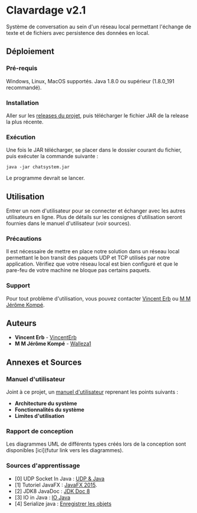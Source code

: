 # Clavardage v2.1

Système de conversation au sein d'un réseau local permettant l'échange de texte et de fichiers avec persistence des données en local.

## Déploiement

### Pré-requis
Windows, Linux, MacOS supportés. 
Java 1.8.0 ou supérieur (1.8.0_191 recommandé).

### Installation
Aller sur les [releases du projet](https://github.com/Walleza1/ChatSystem/releases), puis télécharger le fichier JAR de la release la plus récente.

### Exécution
Une fois le JAR télécharger, se placer dans le dossier courant du fichier, puis exécuter la commande suivante : 
```
java -jar chatsystem.jar
```
Le programme devrait se lancer.

## Utilisation
Entrer un nom d'utilisateur pour se connecter et échanger avec les autres utilisateurs en ligne. Plus de détails sur les consignes d'utilisation seront fournies dans le manuel d'utilisateur (voir sources).

### Précautions
Il est nécessaire de mettre en place notre solution dans un réseau local permettant le bon transit des paquets UDP et TCP utilisés par notre application. Vérifiez que votre réseau local est bien configuré et que le pare-feu de votre machine ne bloque pas certains paquets.

### Support
Pour tout problème d'utilisation, vous pouvez contacter [Vincent Erb](erb@etud.insa-toulouse.fr) ou [M M Jérôme Kompé](mampiani@etud.insa-toulouse.fr).

## Auteurs
* **Vincent Erb** - [VincentErb](https://github.com/VincentErb)
* **M M Jérôme Kompé** - [Walleza1](https://github.com/Walleza1)

## Annexes et Sources

### Manuel d'utilisateur
Joint à ce projet, un [manuel d'utilisateur](ManuelUtilisation.md) reprenant les points suivants :

* **Architecture du système**
* **Fonctionnalités du système**
* **Limites d'utilisation**

### Rapport de conception
Les diagrammes UML de différents types créés lors de la conception sont disponibles [ici](futur link vers les diagrammes).

### Sources d'apprentissage 
* [0] UDP Socket In Java : [UDP & Java](https://www.baeldung.com/udp-in-java)
* [1] Tutoriel JavaFX : [JavaFX 2015](https://code.makery.ch/fr/library/javafx-tutorial/).
* [2] JDK8 JavaDoc : [JDK Doc 8](https://docs.oracle.com/javase/8/docs/api/)
* [3] IO in Java : [IO Java](https://www.jmdoudoux.fr/java/dej/chap-flux.htm)
* [4] Serialize java : [Enregistrer les objets](http://blog.paumard.org/cours/java/chap10-entrees-sorties-serialization.html)
